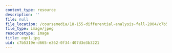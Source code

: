```yaml
---
content_type: resource
description: ''
file: null
file_location: /coursemedia/18-155-differential-analysis-fall-2004/c7b5319ed665e3620f34407d3e3b3221_eqn1.jpg
file_type: image/jpeg
resourcetype: Image
title: eqn1.jpg
uid: c7b5319e-d665-e362-0f34-407d3e3b3221
---
```

